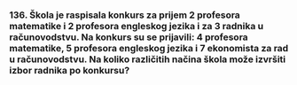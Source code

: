 ### 136. Škola je raspisala konkurs za prijem 2 profesora matematike i 2 profesora engleskog jezika i za 3 radnika u računovodstvu. Na konkurs su se prijavili: 4 profesora matematike, 5 profesora engleskog jezika i 7 ekonomista za rad u računovodstvu. Na koliko različitih načina škola može izvršiti izbor radnika po konkursu?